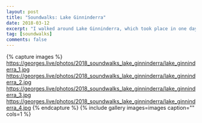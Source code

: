 ```yaml
---
layout: post
title: "Soundwalks: Lake Ginninderra"
date: 2018-03-12
excerpt: "I walked around Lake Ginninderra, which took place in one day, in different locations, in afternoon and evening. During these soundwalks, I recorded the sounds I found."
tag: [soundwalks]
comments: false
---
```


{% capture images %}
	https://georges.live/photos/2018_soundwalks_lake_ginninderra/lake_ginninderra_1.jpg
	https://georges.live/photos/2018_soundwalks_lake_ginninderra/lake_ginninderra_2.jpg
	https://georges.live/photos/2018_soundwalks_lake_ginninderra/lake_ginninderra_3.jpg
	https://georges.live/photos/2018_soundwalks_lake_ginninderra/lake_ginninderra_4.jpg
{% endcapture %}
{% include gallery images=images caption="" cols=1 %}
